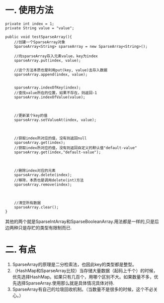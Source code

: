 # 一. 使用方法

	private int index = 1;
	private String value = "value";
	
	public void testSparseArray(){
		//创建一个SparseArray对象
		SparseArray<String> sparseArray = new SparseArray<String>();
		
		//向sparseArray存入元素value，key为index
		sparseArray.put(index, value);
		
		//这个方法本质也是利用put(key, value)去存入数据
		sparseArray.append(index, value);
		
		
		sparseArray.indexOfKey(index);
		//查找value所在的位置，如果不存在，则返回-1
		sparseArray.indexOfValue(value);
		
		
		
		//更新某个key的值
		sparseArray.setValueAt(index, value);
		
		
		
		//获取index所对应的值，没有则返回null
		sparseArray.get(index);
		//获取index所对应的值，没有则返回自定义的默认值"default-value"
		sparseArray.get(index,"default-value");
		
		
		
		//删除index对应的元素
		sparseArray.delete(index);
		//移除，本质也是调用delete(int)方法
		sparseArray.remove(index);
		
		
		
		//清空所有数据
		sparseArray.clear();
	}

其他的两个就是SparseIntArray和SparseBooleanArray.用法都是一样的,只是后边两种只是存贮的类型有限制而已.

# 二. 有点

1. SparseArray的原理是二分检索法，也因此key的类型都是整型。
2. （HashMap和SparseArray比较）当存储大量数据（起码上千个）的时候，优先选择HashMap。如果只有几百个，用哪个区别不大。如果数量不多，优先选择SparseArray.使用那么就是具体情况具体对待.
3. SparseArray有自己的垃圾回收机制。（当数量不是很多的时候，这个不必关心。）